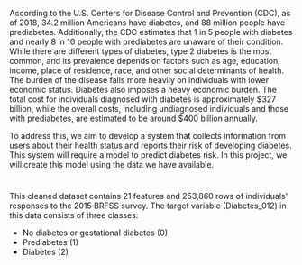 According to the U.S. Centers for Disease Control and Prevention (CDC), as of 2018, 34.2 million Americans have diabetes, and 88 million people have prediabetes. Additionally, the CDC estimates that 1 in 5 people with diabetes and nearly 8 in 10 people with prediabetes are unaware of their condition. While there are different types of diabetes, type 2 diabetes is the most common, and its prevalence depends on factors such as age, education, income, place of residence, race, and other social determinants of health. The burden of the disease falls more heavily on individuals with lower economic status. Diabetes also imposes a heavy economic burden. The total cost for individuals diagnosed with diabetes is approximately $327 billion, while the overall costs, including undiagnosed individuals and those with prediabetes, are estimated to be around $400 billion annually.

To address this, we aim to develop a system that collects information from users about their health status and reports their risk of developing diabetes. This system will require a model to predict diabetes risk. In this project, we will create this model using the data we have available.



#
#

This cleaned dataset contains 21 features and 253,860 rows of individuals' responses to the 2015 BRFSS survey. The target variable (Diabetes_012) in this data consists of three classes:

- No diabetes or gestational diabetes (0)
- Prediabetes (1)
- Diabetes (2)

